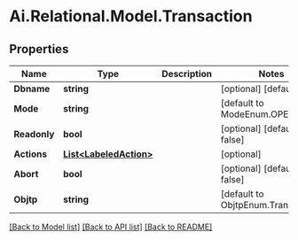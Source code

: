 
# Ai.Relational.Model.Transaction

## Properties

Name | Type | Description | Notes
------------ | ------------- | ------------- | -------------
**Dbname** | **string** |  | [optional] [default to ""]
**Mode** | **string** |  | [default to ModeEnum.OPEN]
**Readonly** | **bool** |  | [optional] [default to false]
**Actions** | [**List&lt;LabeledAction&gt;**](LabeledAction.md) |  | [optional] 
**Abort** | **bool** |  | [optional] [default to false]
**Objtp** | **string** |  | [default to ObjtpEnum.Transaction]

[[Back to Model list]](../README.md#documentation-for-models)
[[Back to API list]](../README.md#documentation-for-api-endpoints)
[[Back to README]](../README.md)

